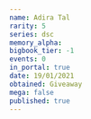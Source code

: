```yaml
---
name: Adira Tal
rarity: 5
series: dsc
memory_alpha:
bigbook_tier: -1
events: 0
in_portal: true
date: 19/01/2021
obtained: Giveaway
mega: false
published: true
---
```



